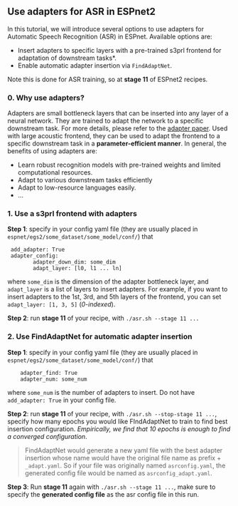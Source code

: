 ## Use adapters for ASR in ESPnet2

In this tutorial, we will introduce several options to use adapters for Automatic Speech Recognition (ASR) in ESPnet. Available options are:
- Insert adapters to specific layers with a pre-trained s3prl frontend for adaptation of downstream tasks*.
- Enable automatic adapter insertion via `FindAdaptNet`.

Note this is done for ASR training, so at __stage 11__ of ESPnet2 recipes.

### 0. Why use adapters?

Adapters are small bottleneck layers that can be inserted into any layer of a neural network. They are trained to adapt the network to a specific downstream task. For more details, please refer to the [adapter paper](https://arxiv.org/abs/1902.00751). Used with large acoustic frontend, they can be used to adapt the frontend to a specific downstream task in a __parameter-efficient manner__. In general, the benefits of using adapters are:
- Learn robust recognition models with pre-trained weights and limited computational resources.
- Adapt to various downstream tasks efficiently
- Adapt to low-resource languages easily.
- ...

### 1. Use a s3prl frontend with adapters

__Step 1__: specify in your config yaml file (they are usually placed in `espnet/egs2/some_dataset/some_model/conf/`) that
```
 add_adapter: True
 adapter_config:
        adapter_down_dim: some_dim
        adapt_layer: [l0, l1 ... ln]
```
where `some_dim` is the dimension of the adapter bottleneck layer, and `adapt_layer` is a list of layers to insert adapters. For example, if you want to insert adapters to the 1st, 3rd, and 5th layers of the frontend, you can set `adapt_layer: [1, 3, 5]` (*0-indexed*).

__Step 2__: run __stage 11__ of your recipe, with `./asr.sh --stage 11 ...`

### 2. Use FindAdaptNet  for automatic adapter insertion

__Step 1__: specify in your config yaml file (they are usually placed in `espnet/egs2/some_dataset/some_model/conf/`) that
```
    adapter_find: True
    adapter_num: some_num
```
where `some_num` is the number of adapters to insert. Do not have `add_adapter: True` in your config file.

__Step 2__: run __stage 11__ of your recipe, with `./asr.sh --stop-stage 11 ...`, specify how many epochs you would like FIndAdaptNet to train to find best insertion configuration. *Empirically, we find that 10 epochs is enough to find a converged configuration*.

>FindAdaptNet would generate a new yaml file with the best adapter insertion whose name would have the original file name as prefix + `_adapt.yaml`. So if your file was originally named `asrconfig.yaml`, the generated config file would be named as `asrconfig_adapt.yaml`.

__Step 3__: Run __stage 11__ again with `./asr.sh --stage 11 ...`, make sure to specify the **generated config file** as the asr config file in this run.
